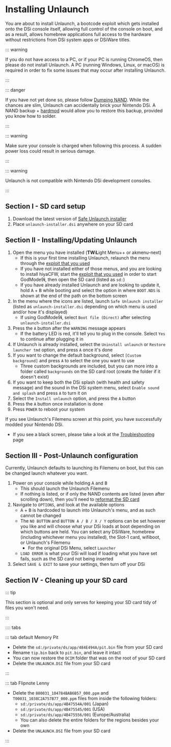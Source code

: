 # Installing Unlaunch

You are about to install Unlaunch, a bootcode exploit which gets installed onto the DSi console itself, allowing full control of the console on boot, and as a result, allows homebrew applications full access to the hardware without restrictions from DSi system apps or DSiWare titles.

::: warning

If you do not have access to a PC, or if your PC is running ChromeOS, then please do not install Unlaunch. A PC (running Windows, Linux, or macOS) is required in order to fix some issues that may occur after installing Unlaunch.

:::

::: danger

If you have not yet done so, please follow [Dumping NAND](dumping-nand.html). While the chances are slim, Unlaunch can accidentally brick your Nintendo DSi. A NAND backup + [hardmod](https://wiki.ds-homebrew.com/ds-index/hardmod) would allow you to restore this backup, provided you know how to solder.

:::

::: warning

Make sure your console is charged when following this process. A sudden power loss could result in serious damage.

:::

::: warning

Unlaunch is not compatible with Nintendo DSi development consoles.

:::

## Section I - SD card setup

1. Download the latest version of [Safe Unlaunch installer](https://github.com/edo9300/unlaunch-installer/releases/latest/download/unlaunch-installer.dsi)
1. Place `unlaunch-installer.dsi` anywhere on your SD card

## Section II - Installing/Updating Unlaunch

1. Open the menu you have installed (**TW**i**L**ight Menu++ or akmenu-next)
    - If this is your first time installing Unlaunch, relaunch the menu through the [exploit that you used](launching-the-exploit.html)
	- If you have not installed either of those menus, and you are looking to install hiyaCFW, start the [exploit that you used](launching-the-exploit.html) in order to start GodMode9**i**, then open the SD card (listed as `sd:`)
    - If you have already installed Unlaunch and are looking to update it, hold <kbd class="face">A</kbd> + <kbd class="face">B</kbd> while booting and select the option in where `BOOT.NDS` is shown at the end of the path on the bottom screen
1. In the menu where the icons are listed, launch `Safe Unlaunch installer` (listed as `unlaunch-installer.dsi` depending on which menu is used and/or how it's displayed)
    - If using GodMode9**i**, select `Boot file (Direct)` after selecting `unlaunch-installer.dsi`
1. Press the `A` button after the `WARNING` message appears
    - If the battery LED is red, it'll tell you to plug in the console. Select `Yes` to continue after plugging it in
1. If Unlaunch is already installed, select the `Uninstall unlaunch` or `Restore launcher tmd` option, and press `A` once it's done
1. If you want to change the default background, select `[Custom background]` and press `A` to select the one you want to use
    - Three custom backgrounds are included, but you can more into a folder called `backgrounds` on the SD card root (create the folder if it doesn't exist)
1. If you want to keep both the DSi splash (with health and safety message) and the sound in the DSi system menu, select `Enable sound and splash` and press `A` to turn it on
1. Select the `Install unlaunch` option, and press the `A` button
1. Press the `A` button once installation is done
1. Press `POWER` to reboot your system

If you see Unlaunch's Filemenu screen at this point, you have successfully modded your Nintendo DSi.
- If you see a black screen, please take a look at the [Troubleshooting](troubleshooting.html) page

## Section III - Post-Unlaunch configuration

Currently, Unlaunch defaults to launching its Filemenu on boot, but this can be changed launch whatever you want.

1. Power on your console while holding <kbd class="face">A</kbd> and <kbd class="face">B</kbd>
    - This should launch the Unlaunch Filemenu
    - If nothing is listed, or if only the NAND contents are listed (even after scrolling down), then you'll need to [reformat the SD card](sd-card-setup.html)
1. Navigate to `OPTIONS`, and look at the available options
    - <kbd class="face">A</kbd> + <kbd class="face">B</kbd> is hardcoded to launch into Unlaunch's menu, and as such cannot be changed
    - The `NO BUTTON` and `BUTTON A / B / X / Y` options can be set however you like and will choose what your DSi loads at boot depending on which buttons are held. You can select any DSiWare, homebrew (including whichever menu you installed), the Slot-1 card, wifiboot, or Unlaunch's Filemenu
      - For the original DSi Menu, select `Launcher`
    - `LOAD ERROR` is what your DSi will load if loading what you have set fails, such as the SD card not being inserted
1. Select `SAVE & EXIT` to save your settings, then turn off your DSi

## Section IV - Cleaning up your SD card

::: tip

This section is optional and only serves for keeping your SD card tidy of files you won't need.

:::

:::: tabs

::: tab default Memory Pit

- Delete the `sd:/private/ds/app/484E494A/pit.bin` file from your SD card
- Rename `tip.bin` back to `pit.bin`, and leave it intact
- You can now restore the `DCIM` folder that was on the root of your SD card
- Delete the `UNLAUNCH.DSI` file from your SD card

:::

::: tab Flipnote Lenny

- Delete the `800031_104784BAB6B57_000.ppm` and `T00031_1038C2A757B77_000.ppm` files from inside the following folders:
    - `sd:/private/ds/app/4B47554A/001` (Japan)
    - `sd:/private/ds/app/4B475545/001` (USA)
    - `sd:/private/ds/app/4B475556/001` (Europe/Australia)
    - You can also delete the entire folders for the regions besides your own
- Delete the `UNLAUNCH.DSI` file from your SD card

:::
